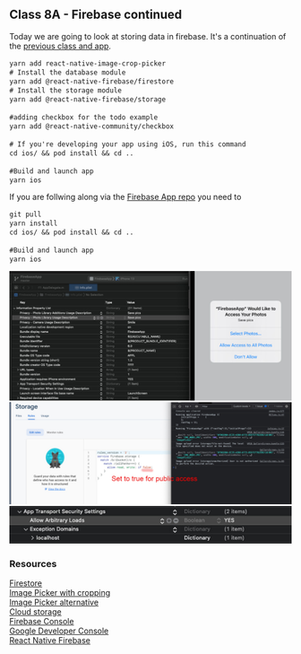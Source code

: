 ## Class 8A - Firebase continued

Today we are going to look at storing data in firebase. It's a continuation of the [previous class and app](https://github.com/borg/Mobile-Application-Development/blob/master/Classes/Class%207A%20-%20Firebase%20App.md).

```
yarn add react-native-image-crop-picker
# Install the database module
yarn add @react-native-firebase/firestore
# Install the storage module
yarn add @react-native-firebase/storage

#adding checkbox for the todo example
yarn add @react-native-community/checkbox

# If you're developing your app using iOS, run this command
cd ios/ && pod install && cd ..

#Build and launch app
yarn ios
```

If you are follwing along via the [Firebase App repo](https://github.com/borg/Mobile-Application-Development/tree/master/Classes/examples/FirebaseApp) you need to

```
git pull
yarn install
cd ios/ && pod install && cd ..

#Build and launch app
yarn ios
```

![](./images/firebase_15.jpg)
![](./images/firebase_16.jpg)
![](./images/firebase_17.jpg)

### Resources

[Firestore](https://rnfirebase.io/firestore/usage)   
[Image Picker with cropping](https://github.com/ivpusic/react-native-image-crop-picker)  
[Image Picker alternative](https://github.com/react-native-image-picker/react-native-image-picker)   
[Cloud storage](https://rnfirebase.io/storage/usage)    
[Firebase Console](https://console.firebase.google.com/)   
[Google Developer Console](https://console.cloud.google.com/apis/dashboard)   
[React Native Firebase](https://rnfirebase.io/)      

